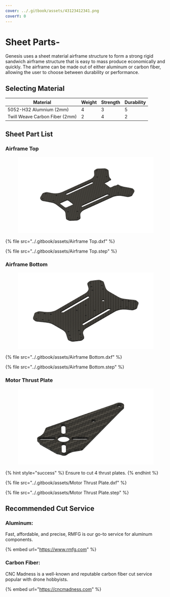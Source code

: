 ```yaml
---
cover: ../.gitbook/assets/43123412341.png
coverY: 0
---
```


# Sheet Parts-

Genesis uses a sheet material airframe structure to form a strong rigid sandwich airframe structure that is easy to mass produce economically and quickly. The airframe can be made out of either aluminum or carbon fiber, allowing the user to choose between durability or performance.

## Selecting Material

<table><thead><tr><th>Material</th><th data-type="rating" data-max="5">Weight</th><th data-type="rating" data-max="5">Strength</th><th data-type="rating" data-max="5">Durability</th></tr></thead><tbody><tr><td>5052-H32 Alumnium (2mm)</td><td>4</td><td>3</td><td>5</td></tr><tr><td>Twill Weave Carbon Fiber (2mm)</td><td>2</td><td>4</td><td>2</td></tr></tbody></table>

##

## Sheet Part List

### Airframe Top

<figure><img src="../.gitbook/assets/43214321.png" alt=""><figcaption></figcaption></figure>

{% file src="../.gitbook/assets/Airframe Top.dxf" %}

{% file src="../.gitbook/assets/Airframe Top.step" %}

###

### Airframe Bottom

<figure><img src="../.gitbook/assets/435342543.png" alt=""><figcaption></figcaption></figure>

{% file src="../.gitbook/assets/Airframe Bottom.dxf" %}

{% file src="../.gitbook/assets/Airframe Bottom.step" %}

###

### Motor Thrust Plate

<figure><img src="../.gitbook/assets/34254354.png" alt=""><figcaption></figcaption></figure>

{% hint style="success" %}
Ensure to cut 4 thrust plates.
{% endhint %}

{% file src="../.gitbook/assets/Motor Thrust Plate.dxf" %}

{% file src="../.gitbook/assets/Motor Thrust Plate.step" %}

##

## Recommended Cut Service

### Aluminum:&#x20;

Fast, affordable, and precise, RMFG is our go-to service for aluminum components.

{% embed url="https://www.rmfg.com" %}

### Carbon Fiber:

CNC Madness is a well-known and reputable carbon fiber cut service popular with drone hobbyists.&#x20;

{% embed url="https://cncmadness.com" %}



